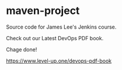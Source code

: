 # maven-project
Source code for James Lee's Jenkins course.

Check out our Latest DevOps PDF book.

Chage done!

https://www.level-up.one/devops-pdf-book
